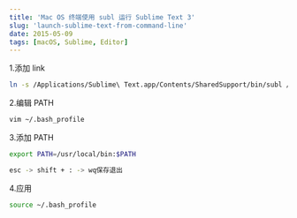 ```yaml
---
title: 'Mac OS 终端使用 subl 运行 Sublime Text 3'
slug: 'launch-sublime-text-from-command-line'
date: 2015-05-09
tags: [macOS, Sublime, Editor]
---
```


1.添加 link

```bash
ln -s /Applications/Sublime\ Text.app/Contents/SharedSupport/bin/subl /usr/local/bin/subl
```

2.编辑 PATH

```bash
vim ~/.bash_profile
```

3.添加 PATH

```bash
export PATH=/usr/local/bin:$PATH
```

```bash
esc -> shift + : -> wq保存退出
```

4.应用

```bash
source ~/.bash_profile
```
